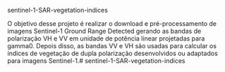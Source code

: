 sentinel-1-SAR-vegetation-indices

O objetivo desse projeto é realizar o download e pré-processamento de imagens Sentinel-1 Ground Range Detected gerando as bandas de polarização VH e VV em unidade de potência linear projetadas para gamma0. Depois disso, as bandas VV e VH são usadas para calcular os índices de vegetação de dupla polarização desenvolvidos ou adaptados para imagens Sentinel-1.# sentinel-1-SAR-vegetation-indices
